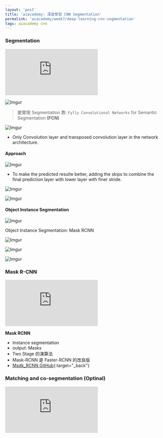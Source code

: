 ```yaml
---
layout: 'post'
title: 'aiacademy: 深度學習 CNN Segmentation'
permalink: 'aiacademy/week7/deep-learning-cnn-segmentation'
tags: aiacademy cnn
---
```


### Segmentation

<iframe src="https://www.youtube.com/embed/aVliEgsoBpE" frameborder="0" allow="accelerometer; autoplay; encrypted-media; gyroscope; picture-in-picture" allowfullscreen></iframe>


![Imgur](https://i.imgur.com/DUnEOCn.jpg)

> 要實現 Segmentation 靠: `Fylly Convolutional Networks` for Semantic Segmentation   __(FCN)__

![Imgur](https://i.imgur.com/Ny2JlsF.jpg)


- Only Convolution layer and transposed convolution layer in the network architecture. 

#### Approach 

![Imgur](https://i.imgur.com/rYfoZq6.jpg)

- To make the predicted resulte better, adding the skips to combine the final prediction layer with lower layer with finer stride.


![Imgur](https://i.imgur.com/lzRmvGa.jpg)

![Imgur](https://i.imgur.com/i8QFDd9.jpg)


#### Object Instance Segmentation

![Imgur](https://i.imgur.com/xCsgKyp.jpg)

Object Instance Segmentation: Mask RCNN

![Imgur](https://i.imgur.com/hgIZa8Y.jpg)

![Imgur](https://i.imgur.com/Zi09q5r.jpg)

![Imgur](https://i.imgur.com/9LzQZYA.jpg)



### Mask R-CNN 

<iframe src="https://www.youtube.com/embed/X0AjK6AQ20w" frameborder="0" allow="accelerometer; autoplay; encrypted-media; gyroscope; picture-in-picture" allowfullscreen></iframe>


__Mask RCNN__
   
   - Instance segmentation
   - output: Masks 
   - Two Stage 的演算法
   - Mask-RCNN 是 Faster-RCNN 的改良版
   - [Msdk_RCNN GitHub](https://github.com/matterport/Mask_RCNN){:target="_back"}



### Matching and co-segmentation (Optinal)

<iframe src="https://www.youtube.com/embed/uLD3jnq_vi8" frameborder="0" allow="accelerometer; autoplay; encrypted-media; gyroscope; picture-in-picture" allowfullscreen></iframe>
